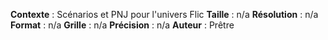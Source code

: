 **Contexte** : Scénarios et PNJ pour l'univers Flic
**Taille** : n/a 
**Résolution** : n/a
**Format** : n/a
**Grille** : n/a
**Précision** : n/a
**Auteur** : Prêtre